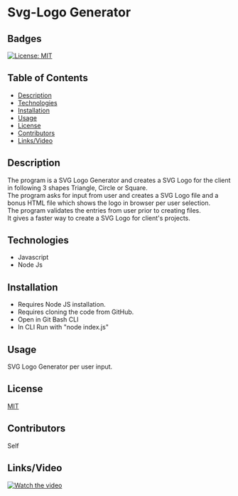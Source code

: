 # Svg-Logo Generator

## Badges

[![License: MIT](https://img.shields.io/badge/License-MIT-yellow.svg)](https://opensource.org/licenses/MIT)

## Table of Contents

- [Description](#description)
- [Technologies](#technologies)
- [Installation](#installation)
- [Usage](#usage)
- [License](#license)
- [Contributors](#contributors)
- [Links/Video](#linksvideo)

## Description

The program is a SVG Logo Generator and creates a SVG Logo for the client in following 3 shapes Triangle, Circle or Square. <br>
The program asks for input from user and creates a SVG Logo file and a bonus HTML file which shows the logo in browser per user selection. <br>
The program validates the entries from user prior to creating files.<br>
It gives a faster way to create a SVG Logo for client's projects.

## Technologies 

- Javascript
- Node Js


## Installation

- Requires Node JS installation.
- Requires cloning the code from GitHub.
- Open in Git Bash CLI
- In CLI Run with "node index.js"

## Usage

SVG Logo Generator per user input.

## License

[MIT](https://opensource.org/licenses/MIT)

## Contributors

Self

## Links/Video




[![Watch the video](https://i.imgur.com/vKb2F1B.png)]()
